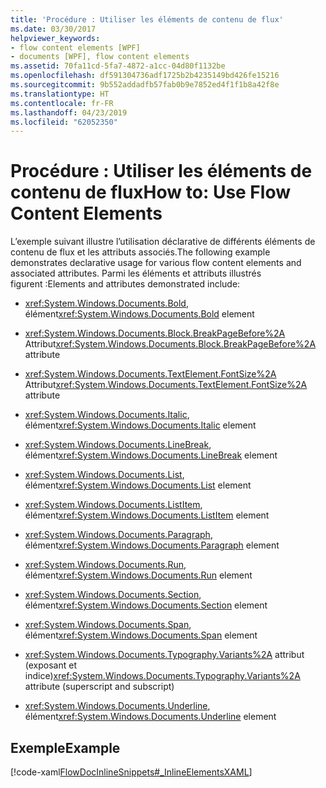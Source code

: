```yaml
---
title: 'Procédure : Utiliser les éléments de contenu de flux'
ms.date: 03/30/2017
helpviewer_keywords:
- flow content elements [WPF]
- documents [WPF], flow content elements
ms.assetid: 70fa11cd-5fa7-4872-a1cc-04d80f1132be
ms.openlocfilehash: df591304736adf1725b2b4235149bd426fe15216
ms.sourcegitcommit: 9b552addadfb57fab0b9e7852ed4f1f1b8a42f8e
ms.translationtype: HT
ms.contentlocale: fr-FR
ms.lasthandoff: 04/23/2019
ms.locfileid: "62052350"
---
```

# <a name="how-to-use-flow-content-elements"></a><span data-ttu-id="620bb-102">Procédure : Utiliser les éléments de contenu de flux</span><span class="sxs-lookup"><span data-stu-id="620bb-102">How to: Use Flow Content Elements</span></span>
<span data-ttu-id="620bb-103">L’exemple suivant illustre l’utilisation déclarative de différents éléments de contenu de flux et les attributs associés.</span><span class="sxs-lookup"><span data-stu-id="620bb-103">The following example demonstrates declarative usage for various flow content elements and associated attributes.</span></span>  <span data-ttu-id="620bb-104">Parmi les éléments et attributs illustrés figurent :</span><span class="sxs-lookup"><span data-stu-id="620bb-104">Elements and attributes demonstrated include:</span></span>  
  
- <span data-ttu-id="620bb-105"><xref:System.Windows.Documents.Bold>, élément</span><span class="sxs-lookup"><span data-stu-id="620bb-105"><xref:System.Windows.Documents.Bold> element</span></span>  
  
- <span data-ttu-id="620bb-106"><xref:System.Windows.Documents.Block.BreakPageBefore%2A> Attribut</span><span class="sxs-lookup"><span data-stu-id="620bb-106"><xref:System.Windows.Documents.Block.BreakPageBefore%2A> attribute</span></span>  
  
- <span data-ttu-id="620bb-107"><xref:System.Windows.Documents.TextElement.FontSize%2A> Attribut</span><span class="sxs-lookup"><span data-stu-id="620bb-107"><xref:System.Windows.Documents.TextElement.FontSize%2A> attribute</span></span>  
  
- <span data-ttu-id="620bb-108"><xref:System.Windows.Documents.Italic>, élément</span><span class="sxs-lookup"><span data-stu-id="620bb-108"><xref:System.Windows.Documents.Italic> element</span></span>  
  
- <span data-ttu-id="620bb-109"><xref:System.Windows.Documents.LineBreak>, élément</span><span class="sxs-lookup"><span data-stu-id="620bb-109"><xref:System.Windows.Documents.LineBreak> element</span></span>  
  
- <span data-ttu-id="620bb-110"><xref:System.Windows.Documents.List>, élément</span><span class="sxs-lookup"><span data-stu-id="620bb-110"><xref:System.Windows.Documents.List> element</span></span>  
  
- <span data-ttu-id="620bb-111"><xref:System.Windows.Documents.ListItem>, élément</span><span class="sxs-lookup"><span data-stu-id="620bb-111"><xref:System.Windows.Documents.ListItem> element</span></span>  
  
- <span data-ttu-id="620bb-112"><xref:System.Windows.Documents.Paragraph>, élément</span><span class="sxs-lookup"><span data-stu-id="620bb-112"><xref:System.Windows.Documents.Paragraph> element</span></span>  
  
- <span data-ttu-id="620bb-113"><xref:System.Windows.Documents.Run>, élément</span><span class="sxs-lookup"><span data-stu-id="620bb-113"><xref:System.Windows.Documents.Run> element</span></span>  
  
- <span data-ttu-id="620bb-114"><xref:System.Windows.Documents.Section>, élément</span><span class="sxs-lookup"><span data-stu-id="620bb-114"><xref:System.Windows.Documents.Section> element</span></span>  
  
- <span data-ttu-id="620bb-115"><xref:System.Windows.Documents.Span>, élément</span><span class="sxs-lookup"><span data-stu-id="620bb-115"><xref:System.Windows.Documents.Span> element</span></span>  
  
- <span data-ttu-id="620bb-116"><xref:System.Windows.Documents.Typography.Variants%2A> attribut (exposant et indice)</span><span class="sxs-lookup"><span data-stu-id="620bb-116"><xref:System.Windows.Documents.Typography.Variants%2A> attribute (superscript and subscript)</span></span>  
  
- <span data-ttu-id="620bb-117"><xref:System.Windows.Documents.Underline>, élément</span><span class="sxs-lookup"><span data-stu-id="620bb-117"><xref:System.Windows.Documents.Underline> element</span></span>  
  
## <a name="example"></a><span data-ttu-id="620bb-118">Exemple</span><span class="sxs-lookup"><span data-stu-id="620bb-118">Example</span></span>  
 [!code-xaml[FlowDocInlineSnippets#_InlineElementsXAML](~/samples/snippets/csharp/VS_Snippets_Wpf/FlowDocInlineSnippets/CS/document.xaml#_inlineelementsxaml)]
